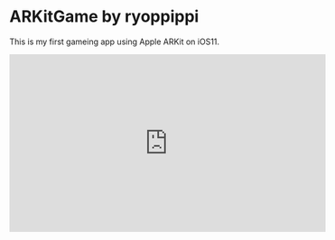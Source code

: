 # ARKitGame by ryoppippi

This is my first gameing app using Apple ARKit on iOS11.
  
<iframe width="560" height="315" src="https://www.youtube.com/embed/gbb_hiHZMYg" frameborder="0" allowfullscreen></iframe>
